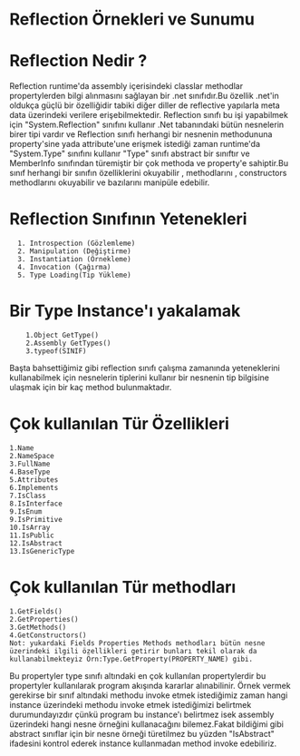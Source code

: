# Reflection Örnekleri ve Sunumu


 # Reflection Nedir ? 
 
Reflection runtime'da assembly içerisindeki classlar methodlar propertylerden bilgi alınmasını sağlayan bir .net sınıfıdır.Bu özellik .net'in oldukça güçlü bir özelliğidir tabiki diğer diller de reflective yapılarla meta data üzerindeki verilere erişebilmektedir.
Reflection sınıfı bu işi yapabilmek için "System.Reflection" sınıfını kullanır .Net tabanındaki bütün nesnelerin birer tipi vardır ve Reflection sınıfı herhangi bir nesnenin methodununa property'sine yada attribute'une erişmek istediği zaman runtime'da "System.Type" sınıfını kullanır "Type" sınıfı abstract bir sınıftır ve MemberInfo sınıfından türemiştir bir çok methoda ve property'e sahiptir.Bu sınıf herhangi bir sınıfın özelliklerini okuyabilir , methodlarını , constructors methodlarını okuyabilir ve  bazılarını manipüle edebilir.

 # Reflection Sınıfının Yetenekleri
      1. Introspection (Gözlemleme)
      2. Manipulation (Değiştirme)
      3. Instantiation (Örnekleme)
      4. Invocation (Çağırma)
      5. Type Loading(Tip Yükleme)
      
 # Bir Type Instance'ı yakalamak
        1.Object GetType()
        2.Assembly GetTypes()
        3.typeof(SINIF)         
 
 Başta bahsettiğimiz gibi reflection sınıfı çalışma zamanında yeteneklerini kullanabilmek için nesnelerin tiplerini kullanır bir nesnenin tip   bilgisine ulaşmak için bir kaç method bulunmaktadır. 
     
# Çok kullanılan Tür Özellikleri
    1.Name
    2.NameSpace
    3.FullName
    4.BaseType
    5.Attributes
    6.Implements
    7.IsClass
    8.IsInterface
    9.IsEnum
    9.IsPrimitive
    10.IsArray
    11.IsPublic
    12.IsAbstract
    13.IsGenericType
    
 # Çok kullanılan Tür methodları
    1.GetFields()
    2.GetProperties()
    3.GetMethods()
    4.GetConstructors()
    Not: yukardaki Fields Properties Methods methodları bütün nesne üzerindeki ilgili özellikleri getirir bunları tekil olarak da kullanabilmekteyiz Örn:Type.GetProperty(PROPERTY_NAME) gibi.
    
 Bu propertyler type sınıfı altındaki en çok kullanılan propertylerdir bu propertyler kullanılarak program akışında kararlar alınabilinir.
 Örnek vermek gerekirse bir sınıf altındaki methodu invoke etmek istediğimiz zaman hangi instance üzerindeki methodu invoke etmek istediğimizi belirtmek durumundayızdır çünkü program bu instance'ı belirtmez isek assembly üzerindeki hangi nesne örneğini kullanacağını bilemez.Fakat bildiğimi gibi abstract sınıflar için bir nesne örneği türetilmez bu yüzden "IsAbstract" ifadesini kontrol ederek instance kullanmadan method invoke edebiliriz.
       
# 
   
  
   
   
  
